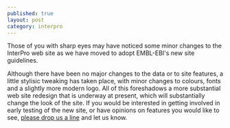 ```yaml
---
published: true
layout: post
category: interpro
---
```

Those of you with sharp eyes may have noticed some minor changes to the InterPro web site as we have moved to adopt EMBL-EBI's new site guidelines. 

Although there have been no major changes to the data or to site features, a little stylisic tweaking has taken place, with minor changes to colours, fonts and a slightly more modern logo. All of this foreshadows a more substantial web site redesign that is underway at present, which will substantially change the look of the site. If you would be interested in getting involved in early testing of the new site, or have opinions on features you would like to see, [please drop us a line](mailto:interhelp@ebi.ac.uk) and let us know.  
